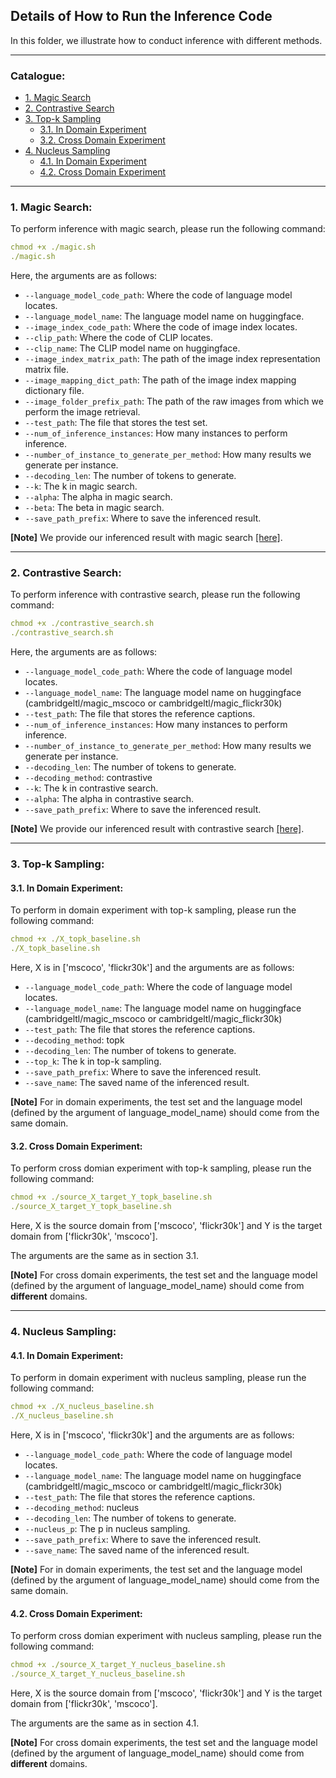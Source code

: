 ## Details of How to Run the Inference Code

In this folder, we illustrate how to conduct inference with different methods.

****
### Catalogue:
* <a href='#magic_search'>1. Magic Search</a>
* <a href='#contrastive_search'>2. Contrastive Search</a>
* <a href='#topk_sampling'>3. Top-k Sampling</a>
    * <a href='#in_domain_topk_sampling'>3.1. In Domain Experiment</a>
    * <a href='#cross_domain_topk_sampling'>3.2. Cross Domain Experiment</a>
* <a href='#nucleus_sampling'>4. Nucleus Sampling</a>
    * <a href='#in_domain_nucleus_sampling'>4.1. In Domain Experiment</a>
    * <a href='#cross_domain_nucleus_sampling'>4.2. Cross Domain Experiment</a>

****

<span id='magic_search'/>

### 1. Magic Search:

To perform inference with magic search, please run the following command:
```yaml
chmod +x ./magic.sh
./magic.sh
```
Here, the arguments are as follows:
* `--language_model_code_path`: Where the code of language model locates. 
* `--language_model_name`: The language model name on huggingface.
* `--image_index_code_path`: Where the code of image index locates. 
* `--clip_path`: Where the code of CLIP locates.
* `--clip_name`: The CLIP model name on huggingface. 
* `--image_index_matrix_path`: The path of the image index representation matrix file.
* `--image_mapping_dict_path`: The path of the image index mapping dictionary file.
* `--image_folder_prefix_path`: The path of the raw images from which we perform the image retrieval.
* `--test_path`: The file that stores the test set. 
* `--num_of_inference_instances`: How many instances to perform inference.
* `--number_of_instance_to_generate_per_method`: How many results we generate per instance.
* `--decoding_len`: The number of tokens to generate. 
* `--k`: The k in magic search. 
* `--alpha`: The alpha in magic search. 
* `--beta`: The beta in magic search. 
* `--save_path_prefix`: Where to save the inferenced result. 

**[Note]** We provide our inferenced result with magic search [[here]](https://github.com/yxuansu/MAGIC/blob/main/story_generation/inference_result/).

****

<span id='contrastive_search'/>

### 2. Contrastive Search:

To perform inference with contrastive search, please run the following command:
```yaml
chmod +x ./contrastive_search.sh
./contrastive_search.sh
```
Here, the arguments are as follows:
* `--language_model_code_path`: Where the code of language model locates. 
* `--language_model_name`: The language model name on huggingface (cambridgeltl/magic_mscoco or cambridgeltl/magic_flickr30k) 
* `--test_path`: The file that stores the reference captions. 
* `--num_of_inference_instances`: How many instances to perform inference.
* `--number_of_instance_to_generate_per_method`: How many results we generate per instance.
* `--decoding_len`: The number of tokens to generate. 
* `--decoding_method`: contrastive  
* `--k`: The k in contrastive search. 
* `--alpha`: The alpha in contrastive search. 
* `--save_path_prefix`: Where to save the inferenced result. 

**[Note]** We provide our inferenced result with contrastive search [[here]](https://github.com/yxuansu/MAGIC/blob/main/story_generation/inference_result/).

****

<span id='topk_sampling'/>

### 3. Top-k Sampling:

<span id='in_domain_topk_sampling'/>

#### 3.1. In Domain Experiment:

To perform in domain experiment with top-k sampling, please run the following command:
```yaml
chmod +x ./X_topk_baseline.sh
./X_topk_baseline.sh
```
Here, X is in ['mscoco', 'flickr30k'] and the arguments are as follows:
* `--language_model_code_path`: Where the code of language model locates. 
* `--language_model_name`: The language model name on huggingface (cambridgeltl/magic_mscoco or cambridgeltl/magic_flickr30k) 
* `--test_path`: The file that stores the reference captions. 
* `--decoding_method`: topk  
* `--decoding_len`: The number of tokens to generate. 
* `--top_k`: The k in top-k sampling. 
* `--save_path_prefix`: Where to save the inferenced result. 
* `--save_name`: The saved name of the inferenced result. 

**[Note]** For in domain experiments, the test set and the language model (defined by the argument of language_model_name) should come from the same domain.

<span id='cross_domain_topk_sampling'/>

#### 3.2. Cross Domain Experiment:

To perform cross domian experiment with top-k sampling, please run the following command:
```yaml
chmod +x ./source_X_target_Y_topk_baseline.sh
./source_X_target_Y_topk_baseline.sh
```
Here, X is the source domain from ['mscoco', 'flickr30k'] and Y is the target domain from ['flickr30k', 'mscoco']. 

The arguments are the same as in section 3.1.

**[Note]** For cross domain experiments, the test set and the language model (defined by the argument of language_model_name) should come from **different** domains.

****

<span id='nucleus_sampling'/>

### 4. Nucleus Sampling:

<span id='in_domain_nucleus_sampling'/>

#### 4.1. In Domain Experiment:

To perform in domain experiment with nucleus sampling, please run the following command:
```yaml
chmod +x ./X_nucleus_baseline.sh
./X_nucleus_baseline.sh
```
Here, X is in ['mscoco', 'flickr30k'] and the arguments are as follows:
* `--language_model_code_path`: Where the code of language model locates. 
* `--language_model_name`: The language model name on huggingface (cambridgeltl/magic_mscoco or cambridgeltl/magic_flickr30k) 
* `--test_path`: The file that stores the reference captions. 
* `--decoding_method`: nucleus
* `--decoding_len`: The number of tokens to generate. 
* `--nucleus_p`: The p in nucleus sampling. 
* `--save_path_prefix`: Where to save the inferenced result. 
* `--save_name`: The saved name of the inferenced result. 

**[Note]** For in domain experiments, the test set and the language model (defined by the argument of language_model_name) should come from the same domain.

<span id='cross_domain_nucleus_sampling'/>

#### 4.2. Cross Domain Experiment:

To perform cross domian experiment with nucleus sampling, please run the following command:
```yaml
chmod +x ./source_X_target_Y_nucleus_baseline.sh
./source_X_target_Y_nucleus_baseline.sh
```
Here, X is the source domain from ['mscoco', 'flickr30k'] and Y is the target domain from ['flickr30k', 'mscoco']. 

The arguments are the same as in section 4.1.

**[Note]** For cross domain experiments, the test set and the language model (defined by the argument of language_model_name) should come from **different** domains.

